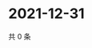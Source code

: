# 2021-12-31

共 0 条

<!-- BEGIN WEIBO -->
<!-- 最后更新时间 Fri Dec 31 2021 18:16:44 GMT+0800 (China Standard Time) -->

<!-- END WEIBO -->
